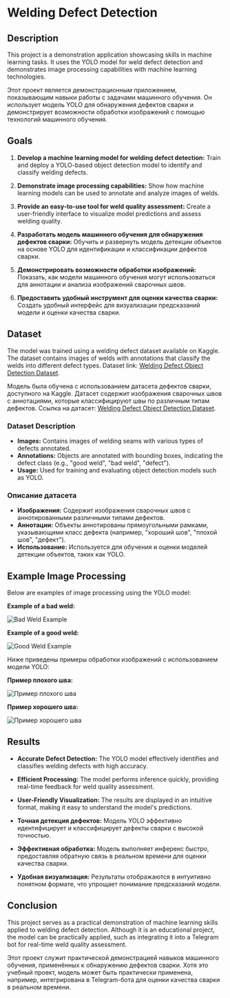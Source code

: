# Welding Defect Detection

## Description
This project is a demonstration application showcasing skills in machine learning tasks. It uses the YOLO model for weld defect detection and demonstrates image processing capabilities with machine learning technologies.

Этот проект является демонстрационным приложением, показывающим навыки работы с задачами машинного обучения. Он использует модель YOLO для обнаружения дефектов сварки и демонстрирует возможности обработки изображений с помощью технологий машинного обучения.

## Goals
1. **Develop a machine learning model for welding defect detection:** Train and deploy a YOLO-based object detection model to identify and classify welding defects.
2. **Demonstrate image processing capabilities:** Show how machine learning models can be used to annotate and analyze images of welds.
3. **Provide an easy-to-use tool for weld quality assessment:** Create a user-friendly interface to visualize model predictions and assess welding quality.

1. **Разработать модель машинного обучения для обнаружения дефектов сварки:** Обучить и развернуть модель детекции объектов на основе YOLO для идентификации и классификации дефектов сварки.
2. **Демонстрировать возможности обработки изображений:** Показать, как модели машинного обучения могут использоваться для аннотации и анализа изображений сварочных швов.
3. **Предоставить удобный инструмент для оценки качества сварки:** Создать удобный интерфейс для визуализации предсказаний модели и оценки качества сварки.

## Dataset
The model was trained using a welding defect dataset available on Kaggle. The dataset contains images of welds with annotations that classify the welds into different defect types. Dataset link: [Welding Defect Object Detection Dataset](https://www.kaggle.com/datasets/sukmaadhiwijaya/welding-defect-object-detection).

Модель была обучена с использованием датасета дефектов сварки, доступного на Kaggle. Датасет содержит изображения сварочных швов с аннотациями, которые классифицируют швы по различным типам дефектов. Ссылка на датасет: [Welding Defect Object Detection Dataset](https://www.kaggle.com/datasets/sukmaadhiwijaya/welding-defect-object-detection).

### Dataset Description
- **Images:** Contains images of welding seams with various types of defects annotated.
- **Annotations:** Objects are annotated with bounding boxes, indicating the defect class (e.g., "good weld", "bad weld", "defect").
- **Usage:** Used for training and evaluating object detection models such as YOLO.

### Описание датасета
- **Изображения:** Содержит изображения сварочных швов с аннотированными различными типами дефектов.
- **Аннотации:** Объекты аннотированы прямоугольными рамками, указывающими класс дефекта (например, "хороший шов", "плохой шов", "дефект").
- **Использование:** Используется для обучения и оценки моделей детекции объектов, таких как YOLO.

## Example Image Processing

Below are examples of image processing using the YOLO model:

**Example of a bad weld:**

![Bad Weld Example](visualization/sample_predictions_bad_weld.png)

**Example of a good weld:**

![Good Weld Example](visualization/sample_predictions_good_weld.png)

Ниже приведены примеры обработки изображений с использованием модели YOLO:

**Пример плохого шва:**

![Пример плохого шва](visualization/sample_predictions_bad_weld.png)

**Пример хорошего шва:**

![Пример хорошего шва](visualization/sample_predictions_good_weld.png)

## Results
- **Accurate Defect Detection:** The YOLO model effectively identifies and classifies welding defects with high accuracy.
- **Efficient Processing:** The model performs inference quickly, providing real-time feedback for weld quality assessment.
- **User-Friendly Visualization:** The results are displayed in an intuitive format, making it easy to understand the model's predictions.

- **Точная детекция дефектов:** Модель YOLO эффективно идентифицирует и классифицирует дефекты сварки с высокой точностью.
- **Эффективная обработка:** Модель выполняет инференс быстро, предоставляя обратную связь в реальном времени для оценки качества сварки.
- **Удобная визуализация:** Результаты отображаются в интуитивно понятном формате, что упрощает понимание предсказаний модели.

## Conclusion
This project serves as a practical demonstration of machine learning skills applied to welding defect detection. Although it is an educational project, the model can be practically applied, such as integrating it into a Telegram bot for real-time weld quality assessment.

Этот проект служит практической демонстрацией навыков машинного обучения, применённых к обнаружению дефектов сварки. Хотя это учебный проект, модель может быть практически применена, например, интегрирована в Telegram-бота для оценки качества сварки в реальном времени.
